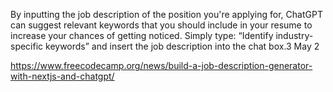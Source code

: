 By inputting the job description of the position you're applying for, ChatGPT can suggest relevant keywords that you should include in your resume to increase your chances of getting noticed. Simply type: “Identify industry-specific keywords” and insert the job description into the chat box.3 May 2

https://www.freecodecamp.org/news/build-a-job-description-generator-with-nextjs-and-chatgpt/
